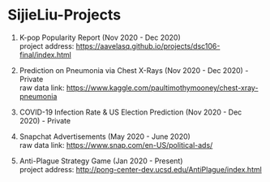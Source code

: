# SijieLiu-Projects

1. K-pop Popularity Report (Nov 2020 - Dec 2020)\
project address: https://aavelasq.github.io/projects/dsc106-final/index.html

2. Prediction on Pneumonia via Chest X-Rays (Nov 2020 - Dec 2020) - Private\
raw data link: https://www.kaggle.com/paultimothymooney/chest-xray-pneumonia

3. COVID-19 Infection Rate & US Election Prediction (Nov 2020 - Dec 2020) - Private

4. Snapchat Advertisements (May 2020 - June 2020)\
raw data link: https://www.snap.com/en-US/political-ads/

5. Anti-Plague Strategy Game (Jan 2020 - Present)\
project address: http://pong-center-dev.ucsd.edu/AntiPlague/index.html
